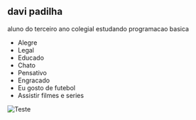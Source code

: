 ## davi padilha 

aluno do terceiro ano colegial estudando programacao basica 

- Alegre
- Legal 
- Educado
- Chato
- Pensativo
- Engracado
- Eu gosto de futebol
- Assistir filmes e series 

![Teste](https://gifs.eco.br/wp-content/uploads/2022/08/gifs-do-jogador-cristiano-ronaldo-7.gif)
